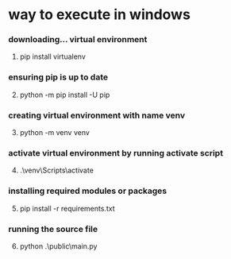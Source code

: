 # way to execute in windows
### downloading... virtual environment
1. pip install virtualenv
### ensuring pip is up to date
2. python -m pip install -U pip
### creating virtual environment with name venv
3. python -m venv venv
### activate virtual environment by running activate script
4. .\venv\Scripts\activate
### installing required modules or packages
5. pip install -r requirements.txt
### running the source file
6. python .\public\main.py

